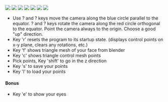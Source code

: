 ![](http://www.cise.ufl.edu/~mgsarov/class/cap4730sp15/hw3/camera.png)
![](http://www.cise.ufl.edu/~mgsarov/class/cap4730sp15/hw3/dia01.png)
![](http://www.cise.ufl.edu/~mgsarov/class/cap4730sp15/hw3/head.png)
![](http://www.cise.ufl.edu/~mgsarov/class/cap4730sp15/hw3/tex_grid.png)
![](http://www.cise.ufl.edu/~mgsarov/class/cap4730sp15/hw3/grid.png)
![](http://www.cise.ufl.edu/~mgsarov/class/cap4730sp15/hw3/fit1.png)
![](http://www.cise.ufl.edu/~mgsarov/class/cap4730sp15/hw3/fit_21.png)


* Use ? and ? keys move the camera along the blue circle parallel to the equator. ? and ? keys rotate the camera along the red circle orthogonal to the equator. Point the camera always to the origin. Choose a good "up" direction.
* Key 'r' resets the program to its startup state. (displays control points on x-y plane, clears any rotations, etc.)
* Key 'f' shows triangle mesh of your face from blender
* Key 'c' shows triangle control mesh points
* Pick points, Key 'shift' to go in the z direction
* Key 's' to save your points
* Key 'l' to load your points

#### Bonus
* Key 'e' to show your eyes